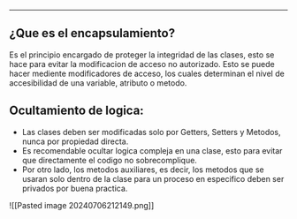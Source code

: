 
---
## ¿Que es el encapsulamiento?
Es el principio encargado de proteger la integridad de las clases, esto se hace para evitar la modificacion de acceso no autorizado. Esto se puede hacer mediente modificadores de acceso, los cuales determinan el nivel de accesibilidad de una variable, atributo o metodo. 

## Ocultamiento de logica:
- Las clases deben ser modificadas solo por Getters, Setters  y Metodos, nunca por propiedad directa.
- Es recomendable ocultar logica compleja en una clase, esto para evitar que directamente el codigo no sobrecomplique. 
- Por otro lado, los metodos auxiliares, es decir, los metodos que se usaran solo dentro de la clase para un proceso en especifico deben ser privados por buena practica.


![[Pasted image 20240706212149.png]]
